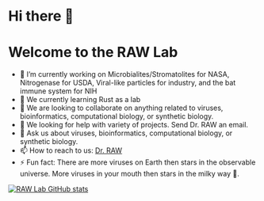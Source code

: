 # Hi there 👋
# Welcome to the RAW Lab 

- 🔭 I’m currently working on Microbialites/Stromatolites for NASA, Nitrogenase for USDA, Viral-like particles for industry, and the bat immune system for NIH
- 🌱 We currently learning Rust as a lab
- 👯 We are looking to collaborate on anything related to viruses, bioinformatics, computational biology, or synthetic biology. 
- 🤔 We looking for help with variety of projects. Send Dr. RAW an email. 
- 💬 Ask us about viruses, bioinformatics, computational biology, or synthetic biology. 
- 📫 How to reach to us: [Dr. RAW](mailto:rwhit101@charlotte.edu)
- ⚡ Fun fact: There are more viruses on Earth then stars in the observable universe. More viruses in your mouth then stars in the milky way 🌌.


[![RAW Lab GitHub stats](https://github-readme-stats.vercel.app/api?username=raw-lab)](https://github.com/raw-lab/github-readme-stats)
